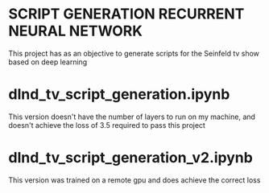 # SCRIPT GENERATION RECURRENT NEURAL NETWORK

This project has as an objective to generate scripts for the Seinfeld tv show based on deep learning

# dlnd_tv_script_generation.ipynb

This version doesn't have the number of layers to run on my machine, and doesn't achieve the loss of 3.5 required to pass this project

# dlnd_tv_script_generation_v2.ipynb

This version was trained on a remote gpu and does achieve the correct loss
